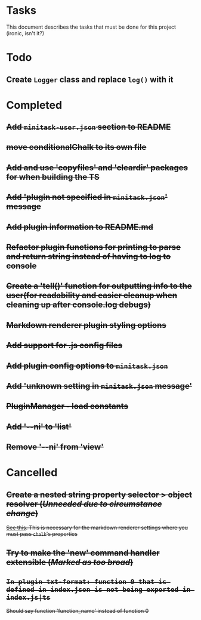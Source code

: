 # Tasks

This document describes the tasks that must be done for this project (ironic, isn't it?)

# Todo

## Create `Logger` class and replace `log()` with it

# Completed

## ~~Add `minitask-user.json` section to README~~

## ~~move conditionalChalk to its own file~~

## ~~Add and use 'copyfiles' and 'cleardir' packages for when building the TS~~

## ~~Add 'plugin not specified in `minitask.json`' message~~

## ~~Add plugin information to README.md~~

## ~~Refactor plugin functions for printing to parse and return string instead of having to log to console~~

## ~~Create a 'tell()' function for outputting info to the user(for readability and easier cleanup when cleaning up after console.log debugs)~~

## ~~Markdown renderer plugin styling options~~

## ~~Add support for .js config files~~

## ~~Add plugin config options to `minitask.json`~~

## ~~Add 'unknown setting in `minitask.json` message'~~

## ~~PluginManager - load constants~~

## ~~Add '--ni' to 'list'~~

## ~~Remove '--ni' from 'view'~~

# Cancelled

## ~~Create a nested string property selector > object resolver (*Unneeded due to circumstance change*)~~

~~[See this](https://stackoverflow.com/a/22129960/1673694). This is necessary for the markdown renderer settings where you must pass `chalk`'s properties~~

## ~~Try to make the 'new' command handler extensible (*Marked as too broad*)~~

## ~~`In plugin txt-format: function 0 that is defined in index.json is not being exported in index.js|ts`~~

~~Should say function 'function_name' instead of function 0~~